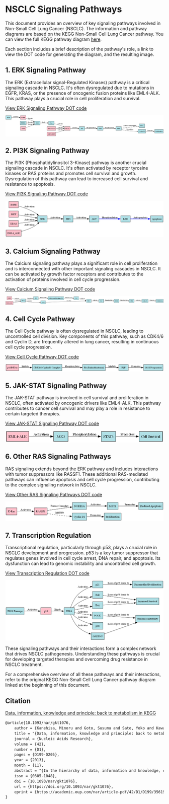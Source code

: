 # NSCLC Signaling Pathways

This document provides an overview of key signaling pathways involved in Non-Small Cell Lung Cancer (NSCLC). The information and pathway diagrams are based on the KEGG Non-Small Cell Lung Cancer pathway. You can view the full KEGG pathway diagram [here](nsclc_kegg.png).

Each section includes a brief description of the pathway's role, a link to view the DOT code for generating the diagram, and the resulting image.

## 1. ERK Signaling Pathway

The ERK (Extracellular signal-Regulated Kinases) pathway is a critical signaling cascade in NSCLC. It's often dysregulated due to mutations in EGFR, KRAS, or the presence of oncogenic fusion proteins like EML4-ALK. This pathway plays a crucial role in cell proliferation and survival.

[View ERK Signaling Pathway DOT code](digraph/erk_signaling.dot)

![ERK Signaling Pathway](digraph/erk_signaling.png)

## 2. PI3K Signaling Pathway

The PI3K (Phosphatidylinositol 3-Kinase) pathway is another crucial signaling cascade in NSCLC. It's often activated by receptor tyrosine kinases or RAS proteins and promotes cell survival and growth. Dysregulation of this pathway can lead to increased cell survival and resistance to apoptosis.

[View PI3K Signaling Pathway DOT code](digraph/pI3k_signaling.dot)

![PI3K Signaling Pathway](digraph/pi3k_signaling.png)

## 3. Calcium Signaling Pathway

The Calcium signaling pathway plays a significant role in cell proliferation and is interconnected with other important signaling cascades in NSCLC. It can be activated by growth factor receptors and contributes to the activation of proteins involved in cell cycle progression.

[View Calcium Signaling Pathway DOT code](digraph/calcium_signaling.dot)

![Calcium Signaling Pathway](digraph/calcium_signaling.png)

## 4. Cell Cycle Pathway

The Cell Cycle pathway is often dysregulated in NSCLC, leading to uncontrolled cell division. Key components of this pathway, such as CDK4/6 and Cyclin D, are frequently altered in lung cancer, resulting in continuous cell cycle progression.

[View Cell Cycle Pathway DOT code](digraph/cell_cycle.dot)

![Cell Cycle Pathway](digraph/cell_cycle.png)

## 5. JAK-STAT Signaling Pathway

The JAK-STAT pathway is involved in cell survival and proliferation in NSCLC, often activated by oncogenic drivers like EML4-ALK. This pathway contributes to cancer cell survival and may play a role in resistance to certain targeted therapies.

[View JAK-STAT Signaling Pathway DOT code](digraph/jak_stat_signaling.dot)

![JAK-STAT Signaling Pathway](digraph/jak_stat_signaling.png)

## 6. Other RAS Signaling Pathways

RAS signaling extends beyond the ERK pathway and includes interactions with tumor suppressors like RASSF1. These additional RAS-mediated pathways can influence apoptosis and cell cycle progression, contributing to the complex signaling network in NSCLC.

[View Other RAS Signaling Pathways DOT code](digraph/other_ras_signaling.dot)

![Other RAS Signaling Pathways](digraph/other_ras_signaling.png)

## 7. Transcription Regulation

Transcriptional regulation, particularly through p53, plays a crucial role in NSCLC development and progression. p53 is a key tumor suppressor that regulates genes involved in cell cycle arrest, DNA repair, and apoptosis. Its dysfunction can lead to genomic instability and uncontrolled cell growth.

[View Transcription Regulation DOT code](digraph/transcription.dot)

![Transcription Regulation](digraph/transcription.png)

These signaling pathways and their interactions form a complex network that drives NSCLC pathogenesis. Understanding these pathways is crucial for developing targeted therapies and overcoming drug resistance in NSCLC treatment.

For a comprehensive overview of all these pathways and their interactions, refer to the original KEGG Non-Small Cell Lung Cancer pathway diagram linked at the beginning of this document.

## Citation

[Data, information, knowledge and principle: back to metabolism in KEGG](https://academic.oup.com/nar/article/42/D1/D199/1047899)

```txt
@article{10.1093/nar/gkt1076,
    author = {Kanehisa, Minoru and Goto, Susumu and Sato, Yoko and Kawashima, Masayuki and Furumichi, Miho and Tanabe, Mao},
    title = "{Data, information, knowledge and principle: back to metabolism in KEGG}",
    journal = {Nucleic Acids Research},
    volume = {42},
    number = {D1},
    pages = {D199-D205},
    year = {2013},
    month = {11},
    abstract = "{In the hierarchy of data, information and knowledge, computational methods play a major role in the initial processing of data to extract information, but they alone become less effective to compile knowledge from information. The Kyoto Encyclopedia of Genes and Genomes (KEGG) resource (http://www.kegg.jp/ or http://www.genome.jp/kegg/) has been developed as a reference knowledge base to assist this latter process. In particular, the KEGG pathway maps are widely used for biological interpretation of genome sequences and other high-throughput data. The link from genomes to pathways is made through the KEGG Orthology system, a collection of manually defined ortholog groups identified by K numbers. To better automate this interpretation process the KEGG modules defined by Boolean expressions of K numbers have been expanded and improved. Once genes in a genome are annotated with K numbers, the KEGG modules can be computationally evaluated revealing metabolic capacities and other phenotypic features. The reaction modules, which represent chemical units of reactions, have been used to analyze design principles of metabolic networks and also to improve the definition of K numbers and associated annotations. For translational bioinformatics, the KEGG MEDICUS resource has been developed by integrating drug labels (package inserts) used in society.}",
    issn = {0305-1048},
    doi = {10.1093/nar/gkt1076},
    url = {https://doi.org/10.1093/nar/gkt1076},
    eprint = {https://academic.oup.com/nar/article-pdf/42/D1/D199/3561927/gkt1076.pdf},
}
```
